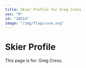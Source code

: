 ```yaml
---
title: Skier Profile for Greg Cress
sex: "M"
id: "18514"
image: "/img/flags/usa.svg" 
---
```


# Skier Profile

This page is for: Greg Cress.
    
